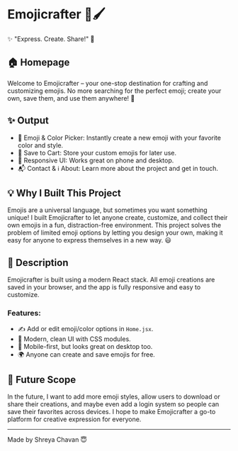 # Emojicrafter 🎨🖌️

✨ "Express. Create. Share!" 🌟

## 🏠 Homepage
Welcome to Emojicrafter – your one-stop destination for crafting and customizing emojis. No more searching for the perfect emoji; create your own, save them, and use them anywhere! 🌈

## ✨ Output
- 🎲 Emoji & Color Picker: Instantly create a new emoji with your favorite color and style.
- 🛒 Save to Cart: Store your custom emojis for later use.
- 📱 Responsive UI: Works great on phone and desktop.
- 📬 Contact & ℹ️ About: Learn more about the project and get in touch.

## 💡 Why I Built This Project
Emojis are a universal language, but sometimes you want something unique! I built Emojicrafter to let anyone create, customize, and collect their own emojis in a fun, distraction-free environment. This project solves the problem of limited emoji options by letting you design your own, making it easy for anyone to express themselves in a new way. 😃

## 📝 Description
Emojicrafter is built using a modern React stack. All emoji creations are saved in your browser, and the app is fully responsive and easy to customize.

### Features:
- ✍️ Add or edit emoji/color options in `Home.jsx`.
- 🎨 Modern, clean UI with CSS modules.
- 📱 Mobile-first, but looks great on desktop too.
- 🌍 Anyone can create and save emojis for free.

## 🚀 Future Scope
In the future, I want to add more emoji styles, allow users to download or share their creations, and maybe even add a login system so people can save their favorites across devices. I hope to make Emojicrafter a go-to platform for creative expression for everyone.

---
Made by Shreya Chavan 😇
